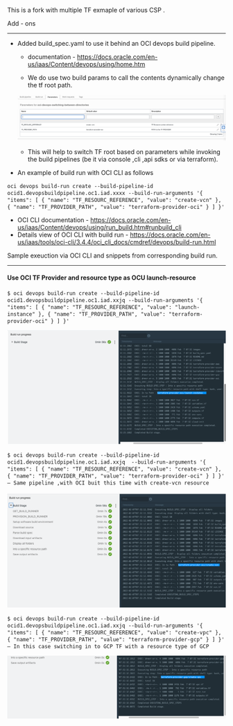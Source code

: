 This is a fork with multiple TF exmaple of various CSP .

Add - ons 

-----

- Added build_spec.yaml to use it behind an OCI devops build pipeline.
  -  documentation - https://docs.oracle.com/en-us/iaas/Content/devops/using/home.htm 

  - We do use two build params to call the contents dynamically change the tf root path.

  ![](images/build_params.png)     

  - This will help to switch TF root based on  parameters while invoking the build pipelines (be it via console ,cli ,api sdks or via terraform).


- An example of build run with OCI CLI as follows 

```
oci devops build-run create --build-pipeline-id ocid1.devopsbuildpipeline.oc1.iad.xxxx --build-run-arguments '{ "items": [ { "name": "TF_RESOURC_REFERENCE", "value": "create-vcn" }, { "name": "TF_PROVIDER_PATH", "value": "terraform-provider-oci" } ] }'

```


- OCI CLI documentation - https://docs.oracle.com/en-us/iaas/Content/devops/using/run_build.htm#runbuild_cli  
- Details view of OCI CLI with build run - https://docs.oracle.com/en-us/iaas/tools/oci-cli/3.4.4/oci_cli_docs/cmdref/devops/build-run.html 


Sample exeuction via OCI CLI and snippets from corresponding build run.

----

#### Use OCI TF Provider and resource type as OCU launch-resource 
 

```
$ oci devops build-run create --build-pipeline-id ocid1.devopsbuildpipeline.oc1.iad.xxjq --build-run-arguments '{ "items": [ { "name": "TF_RESOURC_REFERENCE", "value": "launch-instance" }, { "name": "TF_PROVIDER_PATH", "value": "terraform-provider-oci" } ] }'  

```

![](images/oci_launch_instance.png)

```
$ oci devops build-run create --build-pipeline-id ocid1.devopsbuildpipeline.oc1.iad.xxjq  --build-run-arguments '{ "items": [ { "name": "TF_RESOURC_REFERENCE", "value": "create-vcn" }, { "name": "TF_PROVIDER_PATH", "value": "terraform-provider-oci" } ] }' – Same pipeline ,with OCI buit this time with create-vcn resource 
```

![](images/oci_vcn.png)


```
$ oci devops build-run create --build-pipeline-id ocid1.devopsbuildpipeline.oc1.iad.xxjq --build-run-arguments '{ "items": [ { "name": "TF_RESOURC_REFERENCE", "value": "create-vpc" }, { "name": "TF_PROVIDER_PATH", "value": "terraform-provider-gcp" } ] }' – In this case switching in to GCP TF with a resource type of GCP 
```

![](images/gcp_vpc.png)